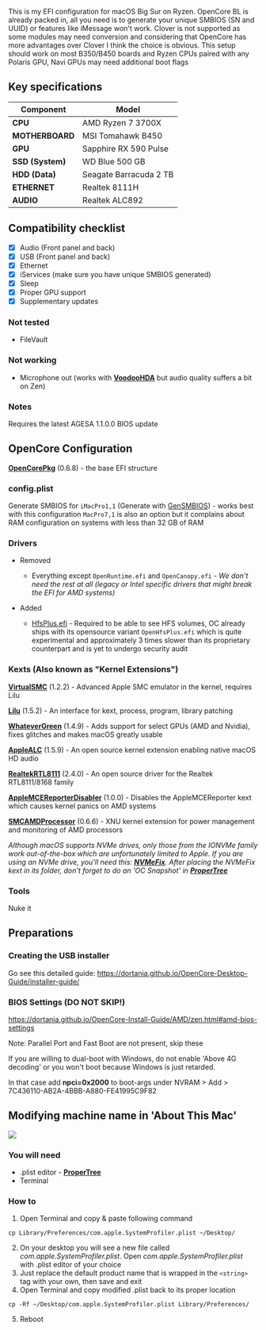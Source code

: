 This is my EFI configuration for macOS Big Sur on Ryzen.
OpenCore BL is already packed in, all you need is to generate your unique SMBIOS (SN and UUID) or features like iMessage won't work.
Clover is not supported as some modules may need conversion and considering that OpenCore has more advantages over Clover I think the choice is obvious.
This setup should work on most B350/B450 boards and Ryzen CPUs paired with any Polaris GPU, Navi GPUs may need additional boot flags

## Key specifications

| Component | Model |
| --------- | ----- |
| **CPU** | AMD Ryzen 7 3700X |
| **MOTHERBOARD** | MSI Tomahawk B450 |
| **GPU** | Sapphire RX 590 Pulse |
| **SSD (System)** | WD Blue 500 GB |
| **HDD (Data)** | Seagate Barracuda 2 TB |
| **ETHERNET** | Realtek 8111H |
| **AUDIO** | Realtek ALC892 |

## Compatibility checklist
- [x] Audio (Front panel and back)
- [x] USB (Front panel and back)
- [x] Ethernet
- [x] iServices (make sure you have unique SMBIOS generated)
- [x] Sleep
- [x] Proper GPU support
- [x] Supplementary updates

### Not tested
* FileVault

### Not working
* Microphone out (works with **[VoodooHDA](https://sourceforge.net/projects/voodoohda/)** but audio quality suffers a bit on Zen)

### Notes
Requires the latest AGESA 1.1.0.0 BIOS update

## OpenCore Configuration

**[OpenCorePkg](https://github.com/acidanthera/OpenCorePkg.git)** (0.6.8) - the base EFI structure

### config.plist

Generate SMBIOS for `iMacPro1,1` (Generate with [GenSMBIOS](https://github.com/corpnewt/GenSMBIOS)) - works best with this configuration
`MacPro7,1` is also an option but it complains about RAM configuration on systems with less than 32 GB of RAM

 ### Drivers

* Removed
   - Everything except `OpenRuntime.efi` and `OpenCanopy.efi` - _We don't need the rest at all (legacy or Intel specific drivers that might break the EFI for AMD systems)_
   
* Added
   - [HfsPlus.efi](https://github.com/acidanthera/OcBinaryData/blob/master/Drivers/HfsPlus.efi) - Required to be able to see HFS volumes, OC already ships with its opensource variant `OpenHfsPlus.efi` which is quite experimental and approximately 3 times slower than its proprietary counterpart and is yet to undergo security audit

### Kexts (Also known as "Kernel Extensions")

**[VirtualSMC](https://github.com/acidanthera/VirtualSMC)** (1.2.2) - Advanced Apple SMC emulator in the kernel, requires Lilu

**[Lilu](https://github.com/acidanthera/Lilu)** (1.5.2) - An interface for kext, process, program, library patching

**[WhateverGreen](https://github.com/acidanthera/WhateverGreen)** (1.4.9) - Adds support for select GPUs (AMD and Nvidia), fixes glitches and makes macOS greatly usable

**[AppleALC](https://github.com/acidanthera/AppleALC)** (1.5.9) - An open source kernel extension enabling native macOS HD audio

**[RealtekRTL8111](https://github.com/Mieze/RTL8111_driver_for_OS_X)** (2.4.0) - An open source driver for the Realtek RTL8111/8168 family

**[AppleMCEReporterDisabler](https://github.com/acidanthera/bugtracker/issues/424#issuecomment-535624313)** (1.0.0) - Disables the AppleMCEReporter kext which causes kernel panics on AMD systems

**[SMCAMDProcessor](https://github.com/trulyspinach/SMCAMDProcessor)** (0.6.6) - XNU kernel extension for power management and monitoring of AMD processors

_Although macOS supports NVMe drives, only those from the IONVMe family work out-of-the-box which are unfortunately limited to Apple. If you are using an NVMe drive, you'll need this: **[NVMeFix](https://github.com/acidanthera/NVMeFix)**.
After placing the NVMeFix kext in its folder, don't forget to do an 'OC Snapshot' in **[ProperTree](https://github.com/corpnewt/ProperTree)**_

### Tools

Nuke it

## Preparations

### Creating the USB installer

Go see this detailed guide: <https://dortania.github.io/OpenCore-Desktop-Guide/installer-guide/>

### BIOS Settings (DO NOT SKIP!)
<https://dortania.github.io/OpenCore-Install-Guide/AMD/zen.html#amd-bios-settings>

Note: Parallel Port and Fast Boot are not present, skip these

If you are willing to dual-boot with Windows, do not enable 'Above 4G decoding' or you won't boot because Windows is just retarded.

In that case add **npci=0x2000** to boot-args under NVRAM > Add > 7C436110-AB2A-4BBB-A880-FE41995C9F82

## Modifying machine name in 'About This Mac'

![](https://github.com/hejsekvojtech/ryzentosh/blob/master/Res/AboutThisMac.png)

### You will need
* .plist editor - **[ProperTree](https://github.com/corpnewt/ProperTree)**
* Terminal

### How to
1) Open Terminal and copy & paste following command

```
cp Library/Preferences/com.apple.SystemProfiler.plist ~/Desktop/
```

2) On your desktop you will see a new file called _com.apple.SystemProfiler.plist_. Open _com.apple.SystemProfiler.plist_ with .plist editor of your choice
3) Just replace the default product name that is wrapped in the `<string>` tag with your own, then save and exit
4) Open Terminal and copy modified .plist back to its proper location

```
cp -Rf ~/Desktop/com.apple.SystemProfiler.plist Library/Preferences/
```

5) Reboot
